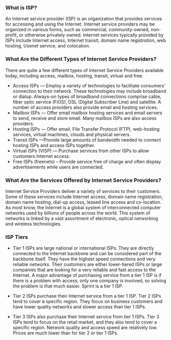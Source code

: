### What is ISP?
An Internet service provider (ISP) is an organization that provides services for accessing and using the Internet. Internet service providers may be organized in various forms, such as commercial, community-owned, non-profit, or otherwise privately owned.
Internet services typically provided by ISPs include Internet access, Internet transit, domain name registration, web hosting, Usenet service, and colocation.

### What Are the Different Types of Internet Service Providers?

There are quite a few different types of Internet Service Providers available today, including access, mailbox, hosting, transit, virtual and free.

* Access ISPs — Employ a variety of technologies to facilitate consumers’ connection to their network. These technologies may include broadband or dialup. Always-on types of broadband connections comprise cable, fiber optic service (FiOS), DSL (Digital Subscriber Line) and satellite. A number of access providers also provide email and hosting services. 
* Mailbox ISPs — Offer email mailbox hosting services and email servers to send, receive and store email. Many mailbox ISPs are also access providers. 
* Hosting ISPs — Offer email, File Transfer Protocol (FTP), web-hosting services, virtual machines, clouds and physical servers. 
* Transit ISPs —Provide large amounts of bandwidth needed to connect hosting ISPs and access ISPs together. 
* Virtual ISPs (VISP) — Purchase services from other ISPs to allow customers Internet access. 
* Free ISPs (freenets) – Provide service free of charge and often display advertisements while users are connected.

### What Are the Services Offered by Internet Service Providers?

Internet Service Providers deliver a variety of services to their customers. Some of these services include Internet access, domain name registration, domain name hosting, dial-up access, leased line access and co-location. As most know, the Internet is a global system of interconnected computer networks used by billions of people across the world. This system of networks is linked by a vast assortment of electronic, optical networking and wireless technologies.

### ISP Tiers
* Tier 1 ISPs are large national or international ISPs. They are directly connected to the Internet backbone and can be considered part of the backbone itself. They have the highest speed connections and very reliable networks. Their customers are either lower-tiered ISPs or large companies that are looking for a very reliable and fast access to the Internet. A major advantage of purchasing service from a tier 1 ISP is if there is a problem with access, only one company is involved, so solving the problem is that much easier. Sprint is a tier 1 ISP.

* Tier 2 ISPs purchase their Internet service from a tier 1 ISP. Tier 2 ISPs tend to cover a specific region. They focus on business customers and have lower quality networks and slower access than tier 1 ISPs.

* Tier 3 ISPs also purchase their Internet service from tier 1 ISPs. Tier 3 ISPs tend to focus on the retail market, and they also tend to cover a specific region. Network quality and access speed are relatively low. Prices are much lower than for tier 2 or tier 1 ISPs.
